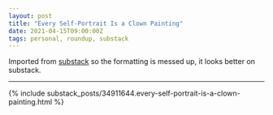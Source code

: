 ```yaml
---
layout: post
title: "Every Self-Portrait Is a Clown Painting"
date: 2021-04-15T09:00:00Z
tags: personal, roundup, substack
---
```


Imported from [substack](https://andriy.substack.com/p/every-self-portrait-is-a-clown-painting) so the formatting is messed up, it looks better on substack.

----------

{% include substack_posts/34911644.every-self-portrait-is-a-clown-painting.html %}

